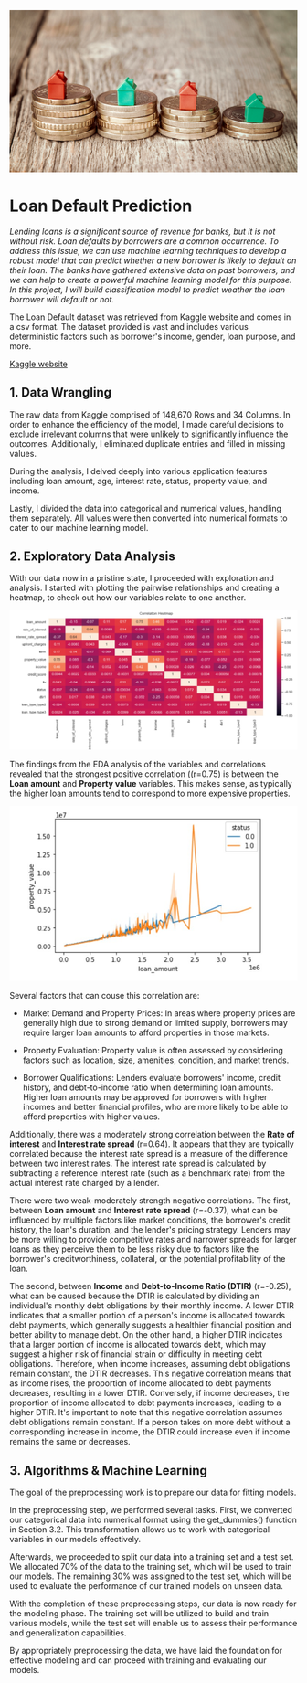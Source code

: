 ![cover_photo](./images/loan_default_prediction.png)
# Loan Default Prediction

*Lending loans is a significant source of revenue for banks, but it is not without risk. Loan defaults by borrowers are a common occurrence. To address this issue, we can use machine learning techniques to develop a robust model that can predict whether a new borrower is likely to default on their loan. The banks have gathered extensive data on past borrowers, and we can help to create a powerful machine learning model for this purpose. In this project, I will build classification model to predict weather the loan borrower will default or not.*

The Loan Default dataset was retrieved from Kaggle website and comes in a csv format. The dataset provided is vast and includes various deterministic factors such as borrower's income, gender, loan purpose, and more.

[Kaggle website](https://www.kaggle.com/datasets/yasserh/loan-default-dataset)


## 1. Data Wrangling

The raw data from Kaggle comprised of 148,670 Rows and 34 Columns. In order to enhance the efficiency of the model, I made careful decisions to exclude irrelevant columns that were unlikely to significantly influence the outcomes. Additionally, I eliminated duplicate entries and filled in missing values.

During the analysis, I delved deeply into various application features including loan amount, age, interest rate, status, property value, and income.

Lastly, I divided the data into categorical and numerical values, handling them separately. All values were then converted into numerical formats to cater to our machine learning model.


## 2. Exploratory Data Analysis

With our data now in a pristine state, I proceeded with exploration and analysis. I started with plotting the pairwise relationships and creating a heatmap, to check out how our variables relate to one another.

![Correlation Heatmap](./images/Heatmap.jpg)

The findings from the EDA analysis of the variables and correlations revealed that the strongest positive correlation ((r=0.75) is between the **Loan amount** and **Property value** variables. This makes sense, as typically the higher loan amounts tend to correspond to more expensive properties. 

![Correlation Heatmap](./images/loan-amount-property-value.jpg)

Several factors that can couse this correlation are:
- Market Demand and Property Prices: In areas where property prices are generally high due to strong demand or limited supply, borrowers may require larger loan amounts to afford properties in those markets.

- Property Evaluation: Property value is often assessed by considering factors such as location, size, amenities, condition, and market trends.

- Borrower Qualifications: Lenders evaluate borrowers' income, credit history, and debt-to-income ratio when determining loan amounts. Higher loan amounts may be approved for borrowers with higher incomes and better financial profiles, who are more likely to be able to afford properties with higher values.

Additionally, there was a moderately strong correlation between the **Rate of interest** and **Interest rate spread** (r=0.64). It appears that they are typically correlated because the interest rate spread is a measure of the difference between two interest rates. The interest rate spread is calculated by subtracting a reference interest rate (such as a benchmark rate) from the actual interest rate charged by a lender.

There were two weak-moderately strength negative correlations. The first, between **Loan amount** and **Interest rate spread** (r=-0.37), what can be influenced by multiple factors like market conditions, the borrower's credit history, the loan's duration, and the lender's pricing strategy. Lenders may be more willing to provide competitive rates and narrower spreads for larger loans as they perceive them to be less risky due to factors like the borrower's creditworthiness, collateral, or the potential profitability of the loan.

The second, between **Income** and **Debt-to-Income Ratio (DTIR)** (r=-0.25), what can be caused because the DTIR is calculated by dividing an individual's monthly debt obligations by their monthly income.
A lower DTIR indicates that a smaller portion of a person's income is allocated towards debt payments, which generally suggests a healthier financial position and better ability to manage debt. On the other hand, a higher DTIR indicates that a larger portion of income is allocated towards debt, which may suggest a higher risk of financial strain or difficulty in meeting debt obligations. Therefore, when income increases, assuming debt obligations remain constant, the DTIR decreases. This negative correlation means that as income rises, the proportion of income allocated to debt payments decreases, resulting in a lower DTIR. Conversely, if income decreases, the proportion of income allocated to debt payments increases, leading to a higher DTIR.
It's important to note that this negative correlation assumes debt obligations remain constant. If a person takes on more debt without a corresponding increase in income, the DTIR could increase even if income remains the same or decreases.



## 3. Algorithms & Machine Learning

The goal of the preprocessing work is to prepare our data for fitting models.

In the preprocessing step, we performed several tasks. First, we converted our categorical data into numerical format using the get_dummies() function in Section 3.2. This transformation allows us to work with categorical variables in our models effectively.

Afterwards, we proceeded to split our data into a training set and a test set. We allocated 70% of the data to the training set, which will be used to train our models. The remaining 30% was assigned to the test set, which will be used to evaluate the performance of our trained models on unseen data.

With the completion of these preprocessing steps, our data is now ready for the modeling phase. The training set will be utilized to build and train various models, while the test set will enable us to assess their performance and generalization capabilities.

By appropriately preprocessing the data, we have laid the foundation for effective modeling and can proceed with training and evaluating our models.




